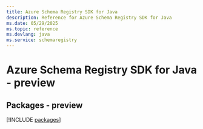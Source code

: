 ```yaml
---
title: Azure Schema Registry SDK for Java
description: Reference for Azure Schema Registry SDK for Java
ms.date: 05/29/2025
ms.topic: reference
ms.devlang: java
ms.service: schemaregistry
---
```

# Azure Schema Registry SDK for Java - preview
## Packages - preview
[!INCLUDE [packages](schema-registry-index.md)]